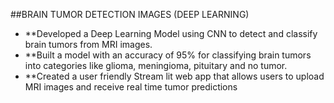 ##BRAIN TUMOR DETECTION IMAGES (DEEP LEARNING)
 
 - **Developed a Deep Learning Model using CNN to detect and classify brain tumors from MRI images.
 - **Built a model with an accuracy of 95% for classifying brain tumors into categories like glioma, meningioma, pituitary and no tumor.
 - **Created a user friendly Stream lit web app that allows users to upload MRI images and receive real time tumor predictions
